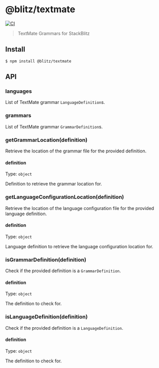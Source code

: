 # @blitz/textmate

[![CI](https://github.com/stackblitz/textmate/workflows/CI/badge.svg)](https://github.com/stackblitz/textmate/actions/workflows/main.yaml)

> TextMate Grammars for StackBlitz


## Install

```
$ npm install @blitz/textmate
```


## API

### languages

List of TextMate grammar `LanguageDefinition`s.

### grammars

List of TextMate grammar `GrammarDefinition`s.

### getGrammarLocation(definition)

Retrieve the location of the grammar file for the provided definition.

#### definition

Type: `object`

Definition to retrieve the grammar location for.

### getLanguageConfigurationLocation(definition)

Retrieve the location of the language configuration file for the provided language definition.

#### definition

Type: `object`

Language definition to retrieve the language configuration location for.

### isGrammarDefinition(definition)

Check if the provided definition is a `GrammarDefinition`.

#### definition

Type: `object`

The definition to check for.

### isLanguageDefinition(definition)

Check if the provided definition is a `LanguageDefinition`.

#### definition

Type: `object`

The definition to check for.
